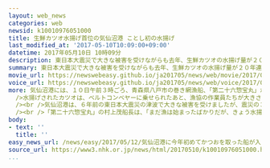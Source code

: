 ```yaml
---
layout: web_news
categories: web
newsid: k10010976051000
title: 生鮮カツオ水揚げ首位の気仙沼港 ことし初の水揚げ
last_modified_at: '2017-05-10T10:09:00+09:00'
datetime: 2017年05月10日 10時09分
description: 東日本大震災で大きな被害を受けながらも去年、生鮮カツオの水揚げ量が２０年連続して国内で最も多くなった宮城県気仙沼市の気仙沼港で、１０日朝、ことし初めてのカツオの水揚げ作業が行われました。
summary: 東日本大震災で大きな被害を受けながらも去年、生鮮カツオの水揚げ量が２０年連続して国内で最も多くなった宮城県気仙沼市の気仙沼港で、１０日朝、ことし初めてのカツオの水揚げ作業が行われました。
movie_url: https://newswebeasy.github.io/ja201705/news/web/movie/2017/05/12/k10010976051000.mp4
voice_url: https://newswebeasy.github.io/ja201705/news/web/voice/2017/05/12/k10010976051000.mp3
more: 気仙沼港には、１０日午前３時ごろ、青森県八戸市の巻き網漁船、「第二十六惣宝丸」が入港し、茨城県沖で取れたおよそ８トンのカツオを水揚げしました。<br /><br
  />水揚げされたカツオは、ベルトコンベヤーに乗せられたあと、漁協の作業員たちが大きさや重さごとに次々に仕分けていました。<br /><br />ことしの気仙沼港でのカツオの初水揚げは、例年より半月ほど早く、地元の漁協によりますと、１０日水揚げされたカツオは、小ぶりのものが多かったということです。<br
  /><br />気仙沼港は、６年前の東日本大震災の津波で大きな被害を受けましたが、震災の３か月後には施設が復旧し、去年の生鮮カツオの水揚げ量は、１万９０００トン余りと、２０年連続して国内で最も多くなりました。<br
  /><br />「第二十六惣宝丸」の村上茂船長は、「まだ漁は始まったばかりだが、きょう水揚げしたカツオは、脂ものっていて美味しく、皆さんにもいっぱい食べてもらいたい」と話していました。
body:
- text: ''
  title: ''
easy_news_url: /news/easy/2017/05/12/気仙沼港に今年初めてかつおを取った船が入る/
source_url: https://www3.nhk.or.jp/news/html/20170510/k10010976051000.html
...
```

